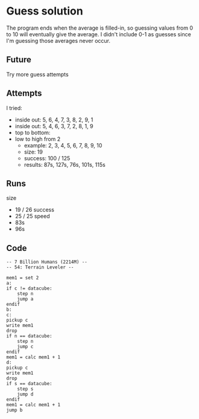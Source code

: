 
# Guess solution
The program ends when the average is filled-in, so guessing values from 0 to 10 will eventually give the average. I didn't include 0-1 as guesses since I'm guessing those averages never occur.

## Future
Try more guess attempts

## Attempts
I tried:
* inside out: 5, 6, 4, 7, 3, 8, 2, 9, 1
* inside out: 5, 4, 6, 3, 7, 2, 8, 1, 9
* top to bottom: 
* low to high from 2
  * example: 2, 3, 4, 5, 6, 7, 8, 9, 10
  * size: 19
  * success: 100 / 125
  * results: 87s, 127s, 76s, 101s, 115s

## Runs
size
* 19 / 26
success
* 25 / 25
speed
* 83s
* 96s

## Code
```
-- 7 Billion Humans (2214M) --
-- 54: Terrain Leveler --

mem1 = set 2
a:
if c != datacube:
	step n
	jump a
endif
b:
c:
pickup c
write mem1
drop
if n == datacube:
	step n
	jump c
endif
mem1 = calc mem1 + 1
d:
pickup c
write mem1
drop
if s == datacube:
	step s
	jump d
endif
mem1 = calc mem1 + 1
jump b



```
